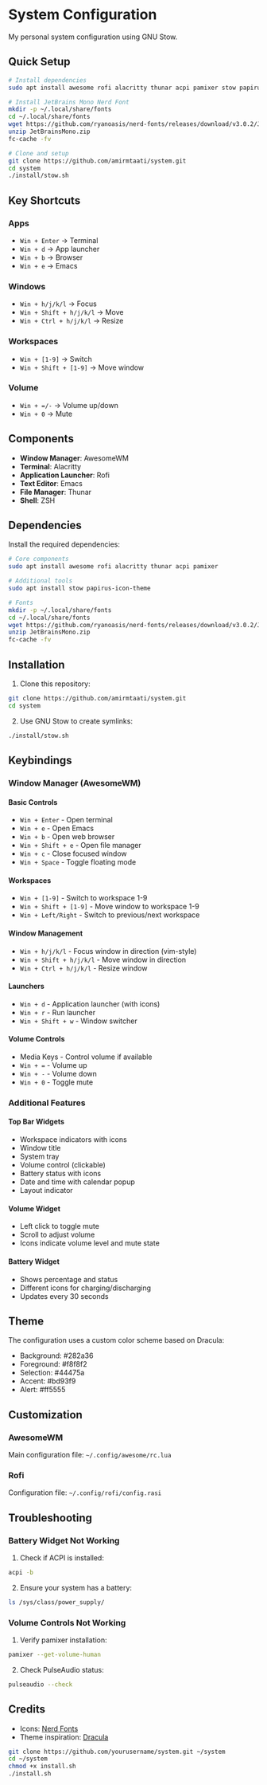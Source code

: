 # System Configuration

My personal system configuration using GNU Stow.

## Quick Setup

```bash
# Install dependencies
sudo apt install awesome rofi alacritty thunar acpi pamixer stow papirus-icon-theme

# Install JetBrains Mono Nerd Font
mkdir -p ~/.local/share/fonts
cd ~/.local/share/fonts
wget https://github.com/ryanoasis/nerd-fonts/releases/download/v3.0.2/JetBrainsMono.zip
unzip JetBrainsMono.zip
fc-cache -fv

# Clone and setup
git clone https://github.com/amirmtaati/system.git
cd system
./install/stow.sh
```

## Key Shortcuts

### Apps
- `Win + Enter` → Terminal
- `Win + d` → App launcher
- `Win + b` → Browser
- `Win + e` → Emacs

### Windows
- `Win + h/j/k/l` → Focus
- `Win + Shift + h/j/k/l` → Move
- `Win + Ctrl + h/j/k/l` → Resize

### Workspaces
- `Win + [1-9]` → Switch
- `Win + Shift + [1-9]` → Move window

### Volume
- `Win + =/-` → Volume up/down
- `Win + 0` → Mute

## Components

- **Window Manager**: AwesomeWM
- **Terminal**: Alacritty
- **Application Launcher**: Rofi
- **Text Editor**: Emacs
- **File Manager**: Thunar
- **Shell**: ZSH

## Dependencies

Install the required dependencies:

```bash
# Core components
sudo apt install awesome rofi alacritty thunar acpi pamixer

# Additional tools
sudo apt install stow papirus-icon-theme

# Fonts
mkdir -p ~/.local/share/fonts
cd ~/.local/share/fonts
wget https://github.com/ryanoasis/nerd-fonts/releases/download/v3.0.2/JetBrainsMono.zip
unzip JetBrainsMono.zip
fc-cache -fv
```

## Installation

1. Clone this repository:
```bash
git clone https://github.com/amirmtaati/system.git
cd system
```

2. Use GNU Stow to create symlinks:
```bash
./install/stow.sh
```

## Keybindings

### Window Manager (AwesomeWM)

#### Basic Controls
- `Win + Enter` - Open terminal
- `Win + e` - Open Emacs
- `Win + b` - Open web browser
- `Win + Shift + e` - Open file manager
- `Win + c` - Close focused window
- `Win + Space` - Toggle floating mode

#### Workspaces
- `Win + [1-9]` - Switch to workspace 1-9
- `Win + Shift + [1-9]` - Move window to workspace 1-9
- `Win + Left/Right` - Switch to previous/next workspace

#### Window Management
- `Win + h/j/k/l` - Focus window in direction (vim-style)
- `Win + Shift + h/j/k/l` - Move window in direction
- `Win + Ctrl + h/j/k/l` - Resize window

#### Launchers
- `Win + d` - Application launcher (with icons)
- `Win + r` - Run launcher
- `Win + Shift + w` - Window switcher

#### Volume Controls
- Media Keys - Control volume if available
- `Win + =` - Volume up
- `Win + -` - Volume down
- `Win + 0` - Toggle mute

### Additional Features

#### Top Bar Widgets
- Workspace indicators with icons
- Window title
- System tray
- Volume control (clickable)
- Battery status with icons
- Date and time with calendar popup
- Layout indicator

#### Volume Widget
- Left click to toggle mute
- Scroll to adjust volume
- Icons indicate volume level and mute state

#### Battery Widget
- Shows percentage and status
- Different icons for charging/discharging
- Updates every 30 seconds

## Theme

The configuration uses a custom color scheme based on Dracula:
- Background: #282a36
- Foreground: #f8f8f2
- Selection: #44475a
- Accent: #bd93f9
- Alert: #ff5555

## Customization

### AwesomeWM
Main configuration file: `~/.config/awesome/rc.lua`

### Rofi
Configuration file: `~/.config/rofi/config.rasi`

## Troubleshooting

### Battery Widget Not Working
1. Check if ACPI is installed:
```bash
acpi -b
```
2. Ensure your system has a battery:
```bash
ls /sys/class/power_supply/
```

### Volume Controls Not Working
1. Verify pamixer installation:
```bash
pamixer --get-volume-human
```
2. Check PulseAudio status:
```bash
pulseaudio --check
```

## Credits

- Icons: [Nerd Fonts](https://www.nerdfonts.com/)
- Theme inspiration: [Dracula](https://draculatheme.com/)

```bash
git clone https://github.com/yourusername/system.git ~/system
cd ~/system
chmod +x install.sh
./install.sh


